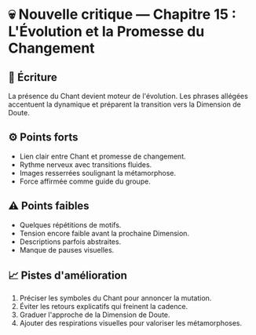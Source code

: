 # 💀 Nouvelle critique — Chapitre 15 : L'Évolution et la Promesse du Changement

## 🧠 Écriture
La présence du Chant devient moteur de l'évolution. Les phrases allégées accentuent la dynamique et préparent la transition vers la Dimension de Doute.

## ⚙️ Points forts
- Lien clair entre Chant et promesse de changement.
- Rythme nerveux avec transitions fluides.
- Images resserrées soulignant la métamorphose.
- Force affirmée comme guide du groupe.

## ⚠️ Points faibles
- Quelques répétitions de motifs.
- Tension encore faible avant la prochaine Dimension.
- Descriptions parfois abstraites.
- Manque de pauses visuelles.

## 📈 Pistes d'amélioration
1. Préciser les symboles du Chant pour annoncer la mutation.
2. Éviter les retours explicatifs qui freinent la cadence.
3. Graduer l'approche de la Dimension de Doute.
4. Ajouter des respirations visuelles pour valoriser les métamorphoses.
